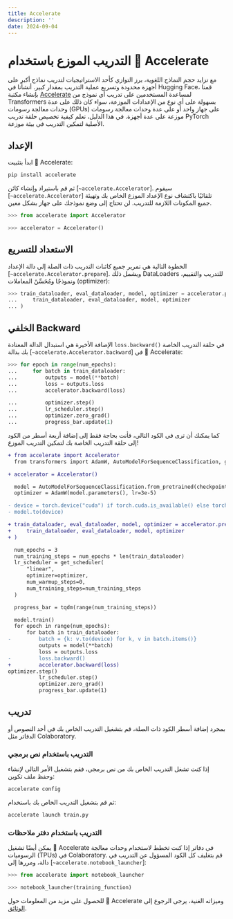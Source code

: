 ```yaml
---
title: Accelerate
description: ''
date: 2024-09-04
---
```


# التدريب الموزع باستخدام  🤗 Accelerate


مع تزايد حجم النماذج اللغوية، برز التوازي كأحد الاستراتيجيات لتدريب نماذج أكبر على أجهزة محدودة وتسريع عملية التدريب بمقدار كبير.  أنشأنا في Hugging Face، قمنا بإنشاء مكتبة [ Accelerate](https://huggingface.co/docs/accelerate) لمساعدة المستخدمين على تدريب أي نموذج من  Transformers بسهولة على أي نوع من الإعدادات الموزعة، سواء كان ذلك على عدة وحدات معالجة رسومات (GPUs) على جهاز واحد أو على عدة وحدات معالجة رسومات موزعة على عدة أجهزة. في هذا الدليل، تعلم كيفية تخصيص حلقة تدريب PyTorch الأصلية لتمكين التدريب في بيئة موزعة.

## الإعداد

ابدأ بتثبيت 🤗 Accelerate:

```bash
pip install accelerate
```

ثم قم باستيراد وإنشاء كائن [`~accelerate.Accelerator`]. سيقوم [`~accelerate.Accelerator`] تلقائيًا باكتشاف نوع الإعداد الموزع الخاص بك وتهيئة جميع المكونات اللازمة للتدريب. لن تحتاج إلى وضع نموذجك على جهاز بشكل معين.

```py
>>> from accelerate import Accelerator

>>> accelerator = Accelerator()
```

## الاستعداد للتسريع

الخطوة التالية هي تمرير جميع كائنات التدريب ذات الصلة إلى دالة الإعداد [`~accelerate.Accelerator.prepare`]. ويشمل ذلك DataLoaders للتدريب والتقييم، ونموذجًا ومُحَسِّنً المعاملات (optimizer):

```py
>>> train_dataloader, eval_dataloader, model, optimizer = accelerator.prepare(
...     train_dataloader, eval_dataloader, model, optimizer
... )
```

## الخلفي Backward

الإضافة الأخيرة هي استبدال الدالة المعتادة `loss.backward()` في حلقة التدريب الخاصة بك بدالة [`~accelerate.Accelerator.backward`] في 🤗 Accelerate:

```py
>>> for epoch in range(num_epochs):
...     for batch in train_dataloader:
...         outputs = model(**batch)
...         loss = outputs.loss
...         accelerator.backward(loss)

...         optimizer.step()
...         lr_scheduler.step()
...         optimizer.zero_grad()
...         progress_bar.update(1)
```

كما يمكنك أن ترى في الكود التالي، فأنت بحاجة فقط إلى إضافة أربعة أسطر من الكود إلى حلقة التدريب الخاصة بك لتمكين التدريب الموزع!

```diff
+ from accelerate import Accelerator
  from transformers import AdamW, AutoModelForSequenceClassification, get_scheduler

+ accelerator = Accelerator()

  model = AutoModelForSequenceClassification.from_pretrained(checkpoint, num_labels=2)
  optimizer = AdamW(model.parameters(), lr=3e-5)

- device = torch.device("cuda") if torch.cuda.is_available() else torch.device("cpu")
- model.to(device)

+ train_dataloader, eval_dataloader, model, optimizer = accelerator.prepare(
+     train_dataloader, eval_dataloader, model, optimizer
+ )

  num_epochs = 3
  num_training_steps = num_epochs * len(train_dataloader)
  lr_scheduler = get_scheduler(
      "linear",
      optimizer=optimizer,
      num_warmup_steps=0,
      num_training_steps=num_training_steps
  )

  progress_bar = tqdm(range(num_training_steps))

  model.train()
  for epoch in range(num_epochs):
      for batch in train_dataloader:
-         batch = {k: v.to(device) for k, v in batch.items()}
          outputs = model(**batch)
          loss = outputs.loss
-         loss.backward()
+         accelerator.backward(loss)
optimizer.step()
          lr_scheduler.step()
          optimizer.zero_grad()
          progress_bar.update(1)
```

## تدريب

بمجرد إضافة أسطر الكود ذات الصلة، قم بتشغيل التدريب الخاص بك في أحد النصوص أو الدفاتر مثل Colaboratory.

### التدريب باستخدام نص برمجي

إذا كنت تشغل التدريب الخاص بك من نص برمجي، فقم بتشغيل الأمر التالي لإنشاء وحفظ ملف تكوين:

```bash
accelerate config
```

ثم قم بتشغيل التدريب الخاص بك باستخدام:

```bash
accelerate launch train.py
```

### التدريب باستخدام دفتر ملاحظات

يمكن أيضًا تشغيل 🤗 Accelerate في دفاتر إذا كنت تخطط لاستخدام وحدات معالجة الرسوميات (TPUs) في Colaboratory. قم بتغليف كل الكود المسؤول عن التدريب في دالة، ومررها إلى [`~accelerate.notebook_launcher`]:

```py
>>> from accelerate import notebook_launcher

>>> notebook_launcher(training_function)
```

للحصول على مزيد من المعلومات حول 🤗 Accelerate وميزاته الغنية، يرجى الرجوع إلى [الوثائق](https://huggingface.co/docs/accelerate).